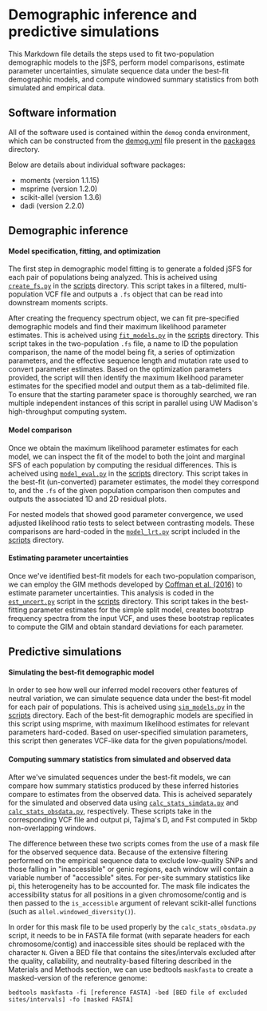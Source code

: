 # Demographic inference and predictive simulations
This Markdown file details the steps used to fit two-population demographic models to the jSFS, perform model comparisons, estimate parameter uncertainties, simulate sequence data under the best-fit demographic models, and compute windowed summary statistics from both simulated and empirical data.

## Software information
All of the software used is contained within the `demog` conda environment, which can be constructed from the [demog.yml](https://github.com/PayseurLabUWMadison/boha_demography/blob/main/demographic_inference/packages/demog.yml) file present in the [packages](https://github.com/PayseurLabUWMadison/boha_demography/tree/main/demographic_inference/packages) directory.

Below are details about individual software packages:
- moments (version 1.1.15)
- msprime (version 1.2.0)
- scikit-allel (version 1.3.6)
- dadi (version 2.2.0)

## Demographic inference

#### Model specification, fitting, and optimization
The first step in demographic model fitting is to generate a folded jSFS for each pair of populations being analyzed. This is acheived using [`create_fs.py`](https://github.com/PayseurLabUWMadison/boha_demography/blob/main/demographic_inference/scripts/create_fs.py) in the [scripts](https://github.com/PayseurLabUWMadison/boha_demography/tree/main/demographic_inference/scripts) directory. This script takes in a filtered, multi-population VCF file and outputs a `.fs` object that can be read into downstream moments scripts. 

After creating the frequency spectrum object, we can fit pre-specified demographic models and find their maximum likelihood parameter estimates. This is acheived using [`fit_models.py`](https://github.com/PayseurLabUWMadison/boha_demography/blob/main/demographic_inference/scripts/fit_models.py) in the [scripts](https://github.com/PayseurLabUWMadison/boha_demography/tree/main/demographic_inference/scripts) directory. This script takes in the two-population `.fs` file, a name to ID the population comparison, the name of the model being fit, a series of optimization parameters, and the effective sequence length and mutation rate used to convert parameter estimates. Based on the optimization parameters provided, the script will then identify the maximum likelihood parameter estimates for the specified model and output them as a tab-delimited file. To ensure that the starting parameter space is thoroughly searched, we ran multiple independent instances of this script in parallel using UW Madison's high-throughput computing system.

#### Model comparison
Once we obtain the maximum likelihood parameter estimates for each model, we can inspect the fit of the model to both the joint and marginal SFS of each population by computing the residual differences. This is acheived using [`model_eval.py`](https://github.com/PayseurLabUWMadison/boha_demography/blob/main/demographic_inference/scripts/model_eval.py) in the [scripts](https://github.com/PayseurLabUWMadison/boha_demography/tree/main/demographic_inference/scripts) directory. This script takes in the best-fit (un-converted) parameter estimates, the model they correspond to, and the `.fs` of the given population comparison then computes and outputs the associated 1D and 2D residual plots. 

For nested models that showed good parameter convergence, we used adjusted likelihood ratio tests to select between contrasting models. These comparisons are hard-coded in the [`model_lrt.py`](https://github.com/PayseurLabUWMadison/boha_demography/blob/main/demographic_inference/scripts/model_lrt.py) script included in the [scripts](https://github.com/PayseurLabUWMadison/boha_demography/tree/main/demographic_inference/scripts) directory. 

#### Estimating parameter uncertainties
Once we've identified best-fit models for each two-population comparison, we can employ the GIM methods developed by [Coffman et al. (2016)](https://academic.oup.com/mbe/article/33/2/591/2579696) to estimate parameter uncertainties. This analysis is coded in the [`est_uncert.py`](https://github.com/PayseurLabUWMadison/boha_demography/blob/main/demographic_inference/scripts/est_uncert.py) script in the [scripts](https://github.com/PayseurLabUWMadison/boha_demography/tree/main/demographic_inference/scripts) directory. This script takes in the best-fitting parameter estimates for the simple split model, creates bootstrap frequency spectra from the input VCF, and uses these bootstrap replicates to compute the GIM and obtain standard deviations for each parameter. 

## Predictive simulations

#### Simulating the best-fit demographic model
In order to see how well our inferred model recovers other features of neutral variation, we can simulate sequence data under the best-fit model for each pair of populations. This is acheived using [`sim_models.py`](https://github.com/PayseurLabUWMadison/boha_demography/blob/main/demographic_inference/scripts/sim_models.py) in the [scripts](https://github.com/PayseurLabUWMadison/boha_demography/tree/main/demographic_inference/scripts) directory. Each of the best-fit demographic models are specified in this script using msprime, with maximum likelihood estimates for relevant parameters hard-coded. Based on user-specified simulation parameters, this script then generates VCF-like data for the given populations/model.

#### Computing summary statistics from simulated and observed data
After we've simulated sequences under the best-fit models, we can compare how summary statistics produced by these inferred histories compare to estimates from the observed data. This is acheived separately for the simulated and observed data using [`calc_stats_simdata.py`](https://github.com/PayseurLabUWMadison/boha_demography/blob/main/demographic_inference/scripts/calc_stats_simdata.py) and [`calc_stats_obsdata.py`](https://github.com/PayseurLabUWMadison/boha_demography/blob/main/demographic_inference/scripts/calc_stats_obsdata.py), respectively. These scripts take in the corresponding VCF file and output pi, Tajima's D, and Fst computed in 5kbp non-overlapping windows. 

The difference between these two scripts comes from the use of a mask file for the observed sequence data. Because of the extensive filtering performed on the empirical sequence data to exclude low-quality SNPs and those falling in "inaccessible" or genic regions, each window will contain a variable number of "accessible" sites. For per-site summary statistics like pi, this heterogeneity has to be accounted for. The mask file indicates the accessibility status for all positions in a given chromosome/contig and is then passed to the `is_accessible` argument of relevant scikit-allel functions (such as `allel.windowed_diversity()`). 

In order for this mask file to be used properly by the `calc_stats_obsdata.py` script, it needs to be in FASTA file format (with separate headers for each chromosome/contig) and inaccessible sites should be replaced with the character `N`. Given a BED file that contains the sites/intervals excluded after the quality, callability, and neutrality-based filtering described in the Materials and Methods section, we can use bedtools `maskfasta` to create a masked-version of the reference genome:
```
bedtools maskfasta -fi [reference FASTA] -bed [BED file of excluded sites/intervals] -fo [masked FASTA]
```

